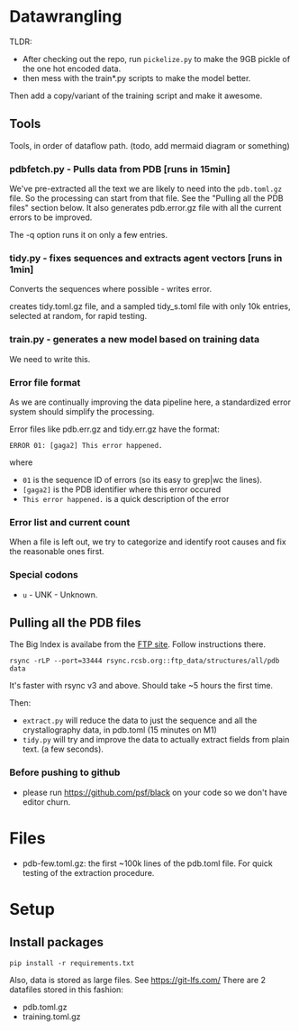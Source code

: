 # Datawrangling

TLDR:
- After checking out the repo, run ```pickelize.py``` to make the 9GB pickle of the one hot encoded data.
- then mess with the train*.py scripts to make the model better.

Then add a copy/variant of the training script and make it awesome.

## Tools

Tools, in order of dataflow path. 
(todo, add mermaid diagram or something)

### pdbfetch.py - Pulls data from PDB [runs in 15min]
We've pre-extracted all the text we are likely to need into the ```pdb.toml.gz``` file. So the processing can start from that file. See the "Pulling all the PDB files" section below.
It also generates pdb.error.gz file with all the current errors to be improved.

The -q option runs it on only a few entries.

### tidy.py - fixes sequences and extracts agent vectors [runs in 1min]
Converts the sequences where possible - writes error.

creates tidy.toml.gz file, and a sampled tidy_s.toml file with only 10k entries, selected at random, for rapid testing. 

### train.py - generates a new model based on training data
We need to write this.

### Error file format

As we are continually improving the data pipeline here, a standardized error system should simplify the processing. 

Error files like pdb.err.gz and tidy.err.gz have the format:

```ERROR 01: [gaga2] This error happened.```

where 
- ```01``` is the sequence ID of errors (so its easy to grep|wc the lines).
- ```[gaga2]``` is the PDB identifier where this error occured
- ```This error happened.``` is a quick description of the error

### Error list and current count

When a file is left out, we try to categorize and identify root causes and fix the reasonable ones first. 

### Special codons

- ```u``` - UNK - Unknown.

## Pulling all the PDB files

The Big Index is availabe from the [FTP site](https://www.wwpdb.org/ftp/pdb-ftp-sites). Follow instructions there. 

```
rsync -rLP --port=33444 rsync.rcsb.org::ftp_data/structures/all/pdb data
```
It's faster with rsync v3 and above. Should take ~5 hours the first time.

Then:
- ```extract.py``` will reduce the data to just the sequence and all the crystallography data, in pdb.toml (15 minutes on M1)
- ```tidy.py``` will try and improve the data to actually extract fields from plain text. (a few seconds).

### Before pushing to github

- please run https://github.com/psf/black on your code so we don't have editor churn.

# Files

- pdb-few.toml.gz: the first ~100k lines of the pdb.toml file. For quick testing of the extraction procedure.

# Setup

## Install packages

```pip install -r requirements.txt```

Also, data is stored as large files. See https://git-lfs.com/
There are 2 datafiles stored in this fashion:
- pdb.toml.gz
- training.toml.gz

